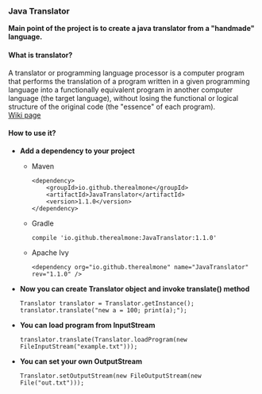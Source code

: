 <h3>Java Translator</h3>
<p>
    <b> Main point of the project is to create a java translator from a "handmade" language. </b>
</p>
<h4>What is translator?</h4>
<p> 
    A translator or programming language processor is a computer program that performs the translation of a program written in a given programming language into a functionally equivalent program in another computer language (the target language), without losing the functional or logical structure of the original code (the "essence" of each program).
    <br><a href="https://en.wikipedia.org/wiki/Translator_(computing)">Wiki page</a>
</p>
<h4>How to use it?</h4>
<p>
    <ul>
        <li>
            <strong>Add a dependency to your project</strong>
            <ul>
                <li>
                    <p>Maven</p>
                    <pre><code>&lt;dependency>
    &lt;groupId>io.github.therealmone&lt;/groupId>
    &lt;artifactId>JavaTranslator&lt;/artifactId>
    &lt;version>1.1.0&lt;/version>
&lt;/dependency></code></pre>
                </li>
                <li>
                    <p>Gradle
                    <pre><code>compile 'io.github.therealmone:JavaTranslator:1.1.0'</code></pre>
               </li>
               <li>
                <p>Apache Ivy
                <pre><code>&lt;dependency org="io.github.therealmone" name="JavaTranslator" rev="1.1.0" /></code></pre>
               </li>
            </ul>
        </li>
        <li>
            <strong>Now you can create Translator object and invoke translate() method</strong>
            <pre><code>Translator translator = Translator.getInstance();
translator.translate("new a = 100; print(a);");</code></pre>
        </li>
        <li>
            <strong>You can load program from InputStream</strong>
            <pre><code>translator.translate(Translator.loadProgram(new FileInputStream("example.txt")));</code></pre>
        </li>
        <li>
            <strong>You can set your own OutputStream</strong>
            <pre><code>Translator.setOutputStream(new FileOutputStream(new File("out.txt")));</code></pre>
        </li>
    </ul>
</p>